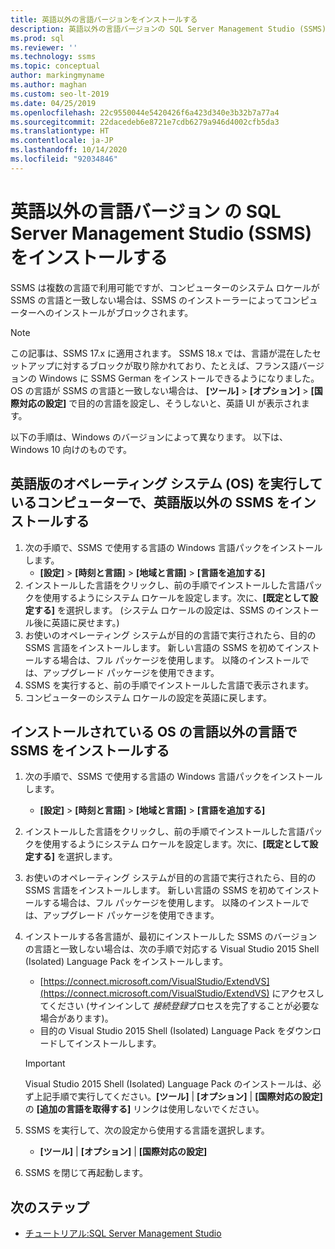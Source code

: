 ```yaml
---
title: 英語以外の言語バージョンをインストールする
description: 英語以外の言語バージョンの SQL Server Management Studio (SSMS) をインストールします。 この記事は、SSMS 17.x に適用されます。
ms.prod: sql
ms.reviewer: ''
ms.technology: ssms
ms.topic: conceptual
author: markingmyname
ms.author: maghan
ms.custom: seo-lt-2019
ms.date: 04/25/2019
ms.openlocfilehash: 22c9550044e5420426f6a423d340e3b32b7a77a4
ms.sourcegitcommit: 22dacedeb6e8721e7cdb6279a946d4002cfb5da3
ms.translationtype: HT
ms.contentlocale: ja-JP
ms.lasthandoff: 10/14/2020
ms.locfileid: "92034846"
---
```

# <a name="install-non-english-language-versions-of-sql-server-management-studio-ssms"></a>英語以外の言語バージョン の SQL Server Management Studio (SSMS) をインストールする

SSMS は複数の言語で利用可能ですが、コンピューターのシステム ロケールが SSMS の言語と一致しない場合は、SSMS のインストーラーによってコンピューターへのインストールがブロックされます。

> [!NOTE]
> この記事は、SSMS 17.x に適用されます。 SSMS 18.x では、言語が混在したセットアップに対するブロックが取り除かれており、たとえば、フランス語バージョンの Windows に SSMS German をインストールできるようになりました。 OS の言語が SSMS の言語と一致しない場合は、 **[ツール]**  >  **[オプション]**  >  **[国際対応の設定]** で目的の言語を設定し、そうしないと、英語 UI が表示されます。

以下の手順は、Windows のバージョンによって異なります。 以下は、Windows 10 向けのものです。

## <a name="install-non-english-ssms-on-a-computer-running-an-english-operating-system-os"></a>英語版のオペレーティング システム (OS) を実行しているコンピューターで、英語版以外の SSMS をインストールする

1. 次の手順で、SSMS で使用する言語の Windows 言語パックをインストールします。
   - **[設定]**  >  **[時刻と言語]**  >  **[地域と言語]**  >  **[言語を追加する]**
2. インストールした言語をクリックし、前の手順でインストールした言語パックを使用するようにシステム ロケールを設定します。次に、**[既定として設定する]** を選択します。 (システム ロケールの設定は、SSMS のインストール後に英語に戻せます。)
3. お使いのオペレーティング システムが目的の言語で実行されたら、目的の SSMS 言語をインストールします。 新しい言語の SSMS を初めてインストールする場合は、フル パッケージを使用します。 以降のインストールでは、アップグレード パッケージを使用できます。
4. SSMS を実行すると、前の手順でインストールした言語で表示されます。
5. コンピューターのシステム ロケールの設定を英語に戻します。

## <a name="install-ssms-in-a-language-other-than-the-language-of-the-installed-os"></a>インストールされている OS の言語以外の言語で SSMS をインストールする

1. 次の手順で、SSMS で使用する言語の Windows 言語パックをインストールします。
   - **[設定]**  >  **[時刻と言語]**  >  **[地域と言語]**  >  **[言語を追加する]**
2. インストールした言語をクリックし、前の手順でインストールした言語パックを使用するようにシステム ロケールを設定します。次に、**[既定として設定する]** を選択します。
3. お使いのオペレーティング システムが目的の言語で実行されたら、目的の SSMS 言語をインストールします。 新しい言語の SSMS を初めてインストールする場合は、フル パッケージを使用します。 以降のインストールでは、アップグレード パッケージを使用できます。
4. インストールする各言語が、最初にインストールした SSMS のバージョンの言語と一致しない場合は、次の手順で対応する Visual Studio 2015 Shell (Isolated) Language Pack をインストールします。
   - [https://connect.microsoft.com/VisualStudio/ExtendVS](https://connect.microsoft.com/VisualStudio/ExtendVS) にアクセスしてください (サインインして *接続登録*プロセスを完了することが必要な場合があります)。
   - 目的の Visual Studio 2015 Shell (Isolated) Language Pack をダウンロードしてインストールします。

   > [!IMPORTANT]
   > Visual Studio 2015 Shell (Isolated) Language Pack のインストールは、必ず上記手順で実行してください。**[ツール]** | **[オプション]** | **[国際対応の設定]** の **[追加の言語を取得する]** リンクは使用しないでください。

5. SSMS を実行して、次の設定から使用する言語を選択します。
   - **[ツール]**  |  **[オプション]**  |  **[国際対応の設定]**
6. SSMS を閉じて再起動します。

## <a name="next-steps"></a>次のステップ

- [チュートリアル:SQL Server Management Studio](./quickstarts/connect-query-sql-server.md)